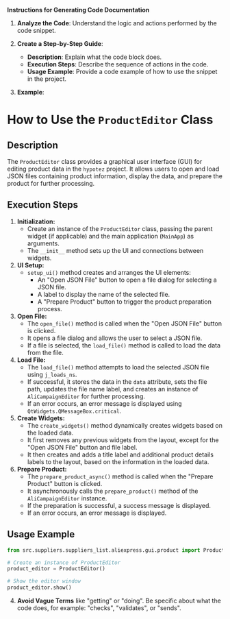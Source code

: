 **Instructions for Generating Code Documentation**

1. **Analyze the Code**: Understand the logic and actions performed by the code snippet.

2. **Create a Step-by-Step Guide**:
    - **Description**: Explain what the code block does.
    - **Execution Steps**: Describe the sequence of actions in the code.
    - **Usage Example**: Provide a code example of how to use the snippet in the project.

3. **Example**:

How to Use the `ProductEditor` Class
=========================================================================================

Description
-------------------------
The `ProductEditor` class provides a graphical user interface (GUI) for editing product data in the `hypotez` project. It allows users to open and load JSON files containing product information, display the data, and prepare the product for further processing.

Execution Steps
-------------------------
1. **Initialization:**
   - Create an instance of the `ProductEditor` class, passing the parent widget (if applicable) and the main application (`MainApp`) as arguments.
   - The `__init__` method sets up the UI and connections between widgets.
2. **UI Setup:**
   - `setup_ui()` method creates and arranges the UI elements:
     - An "Open JSON File" button to open a file dialog for selecting a JSON file.
     - A label to display the name of the selected file.
     - A "Prepare Product" button to trigger the product preparation process.
3. **Open File:**
   - The `open_file()` method is called when the "Open JSON File" button is clicked.
   - It opens a file dialog and allows the user to select a JSON file.
   - If a file is selected, the `load_file()` method is called to load the data from the file.
4. **Load File:**
   - The `load_file()` method attempts to load the selected JSON file using `j_loads_ns`.
   - If successful, it stores the data in the `data` attribute, sets the file path, updates the file name label, and creates an instance of `AliCampaignEditor` for further processing.
   - If an error occurs, an error message is displayed using `QtWidgets.QMessageBox.critical`.
5. **Create Widgets:**
   - The `create_widgets()` method dynamically creates widgets based on the loaded data.
   - It first removes any previous widgets from the layout, except for the "Open JSON File" button and file label.
   - It then creates and adds a title label and additional product details labels to the layout, based on the information in the loaded data.
6. **Prepare Product:**
   - The `prepare_product_async()` method is called when the "Prepare Product" button is clicked.
   - It asynchronously calls the `prepare_product()` method of the `AliCampaignEditor` instance.
   - If the preparation is successful, a success message is displayed.
   - If an error occurs, an error message is displayed.

Usage Example
-------------------------

```python
from src.suppliers.suppliers_list.aliexpress.gui.product import ProductEditor

# Create an instance of ProductEditor
product_editor = ProductEditor()

# Show the editor window
product_editor.show()
```

4. **Avoid Vague Terms** like "getting" or "doing". Be specific about what the code does, for example: "checks", "validates", or "sends".